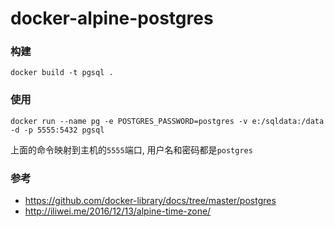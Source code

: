 # docker-alpine-postgres

### 构建
`docker build -t pgsql .`
### 使用
`docker run --name pg -e POSTGRES_PASSWORD=postgres -v e:/sqldata:/data -d -p 5555:5432 pgsql`

上面的命令映射到主机的`5555`端口, 用户名和密码都是`postgres`

### 参考
- https://github.com/docker-library/docs/tree/master/postgres
- http://iliwei.me/2016/12/13/alpine-time-zone/
